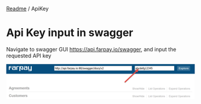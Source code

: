 [Readme](README.md) / ApiKey

# Api Key input in swagger
Navigate to swagger GUI https://api.farpay.io/swagger, and input the requested API key

![screendump](images/image.png)



